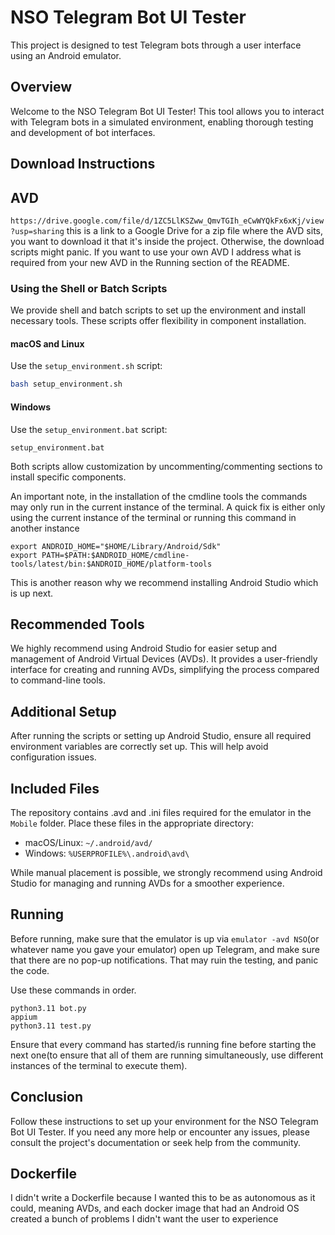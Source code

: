 # NSO Telegram Bot UI Tester

This project is designed to test Telegram bots through a user interface using an Android emulator.

## Overview

Welcome to the NSO Telegram Bot UI Tester! This tool allows you to interact with Telegram bots in a simulated environment, enabling thorough testing and development of bot interfaces.

## Download Instructions

## AVD
`https://drive.google.com/file/d/1ZC5LlKSZww_QmvTGIh_eCwWYQkFx6xKj/view?usp=sharing`
this is a link to a Google Drive for a zip file where the AVD sits, you want to download it that it's inside the project. Otherwise, the download scripts might panic.
If you want to use your own AVD I address what is required from your new AVD in the Running section of the README.

### Using the Shell or Batch Scripts

We provide shell and batch scripts to set up the environment and install necessary tools. These scripts offer flexibility in component installation.

#### macOS and Linux
Use the `setup_environment.sh` script:
```bash
bash setup_environment.sh
```

#### Windows
Use the `setup_environment.bat` script:
```batch
setup_environment.bat
```

Both scripts allow customization by uncommenting/commenting sections to install specific components.

An important note, in the installation of the cmdline tools the commands may only run in the current instance of the terminal.
A quick fix is either only using the current instance of the terminal or running this command in another instance
```
export ANDROID_HOME="$HOME/Library/Android/Sdk"
export PATH=$PATH:$ANDROID_HOME/cmdline-tools/latest/bin:$ANDROID_HOME/platform-tools
```

This is another reason why we recommend installing Android Studio which is up next.

## Recommended Tools

We highly recommend using Android Studio for easier setup and management of Android Virtual Devices (AVDs). It provides a user-friendly interface for creating and running AVDs, simplifying the process compared to command-line tools.

## Additional Setup

After running the scripts or setting up Android Studio, ensure all required environment variables are correctly set up. This will help avoid configuration issues.

## Included Files

The repository contains .avd and .ini files required for the emulator in the `Mobile` folder. Place these files in the appropriate directory:

- macOS/Linux: `~/.android/avd/`
- Windows: `%USERPROFILE%\.android\avd\`

While manual placement is possible, we strongly recommend using Android Studio for managing and running AVDs for a smoother experience.

## Running

Before running, make sure that the emulator is up via `emulator -avd NSO`(or whatever name you gave your emulator) open up Telegram, and make sure that there are no pop-up notifications. That may ruin the testing, and panic the code.

Use these commands in order.
```
python3.11 bot.py
appium
python3.11 test.py
```
Ensure that every command has started/is running fine before starting the next one(to ensure that all of them are running simultaneously, use different instances of the terminal to execute them).

## Conclusion

Follow these instructions to set up your environment for the NSO Telegram Bot UI Tester. If you need any more help or encounter any issues, please consult the project's documentation or seek help from the community.

## Dockerfile

I didn't write a Dockerfile because I wanted this to be as autonomous as it could, meaning AVDs, and each docker image that had an Android OS created a bunch of problems I didn't want the user to experience
